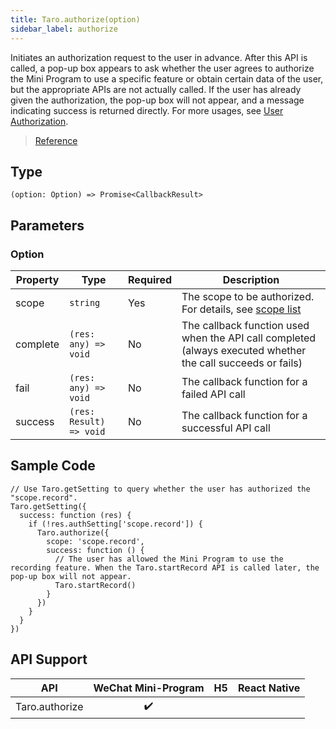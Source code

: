```yaml
---
title: Taro.authorize(option)
sidebar_label: authorize
---
```


Initiates an authorization request to the user in advance. After this API is called, a pop-up box appears to ask whether the user agrees to authorize the Mini Program to use a specific feature or obtain certain data of the user, but the appropriate APIs are not actually called. If the user has already given the authorization, the pop-up box will not appear, and a message indicating success is returned directly. For more usages, see [User Authorization](https://developers.weixin.qq.com/miniprogram/en/dev/framework/open-ability/authorize.html).

> [Reference](https://developers.weixin.qq.com/miniprogram/en/dev/api/open-api/authorize/wx.authorize.html)

## Type

```tsx
(option: Option) => Promise<CallbackResult>
```

## Parameters

### Option

<table>
  <thead>
    <tr>
      <th>Property</th>
      <th>Type</th>
      <th style={{ textAlign: "center"}}>Required</th>
      <th>Description</th>
    </tr>
  </thead>
  <tbody>
    <tr>
      <td>scope</td>
      <td><code>string</code></td>
      <td style={{ textAlign: "center"}}>Yes</td>
      <td>The scope to be authorized. For details, see <a href="https://developers.weixin.qq.com/miniprogram/en/dev/framework/open-ability/authorize.html#scope-list">scope list</a></td>
    </tr>
    <tr>
      <td>complete</td>
      <td><code>(res: any) =&gt; void</code></td>
      <td style={{ textAlign: "center"}}>No</td>
      <td>The callback function used when the API call completed (always executed whether the call succeeds or fails)</td>
    </tr>
    <tr>
      <td>fail</td>
      <td><code>(res: any) =&gt; void</code></td>
      <td style={{ textAlign: "center"}}>No</td>
      <td>The callback function for a failed API call</td>
    </tr>
    <tr>
      <td>success</td>
      <td><code>(res: Result) =&gt; void</code></td>
      <td style={{ textAlign: "center"}}>No</td>
      <td>The callback function for a successful API call</td>
    </tr>
  </tbody>
</table>

## Sample Code

```tsx
// Use Taro.getSetting to query whether the user has authorized the "scope.record".
Taro.getSetting({
  success: function (res) {
    if (!res.authSetting['scope.record']) {
      Taro.authorize({
        scope: 'scope.record',
        success: function () {
          // The user has allowed the Mini Program to use the recording feature. When the Taro.startRecord API is called later, the pop-up box will not appear.
          Taro.startRecord()
        }
      })
    }
  }
})
```

## API Support

| API | WeChat Mini-Program | H5 | React Native |
| :---: | :---: | :---: | :---: |
| Taro.authorize | ✔️ |  |  |
